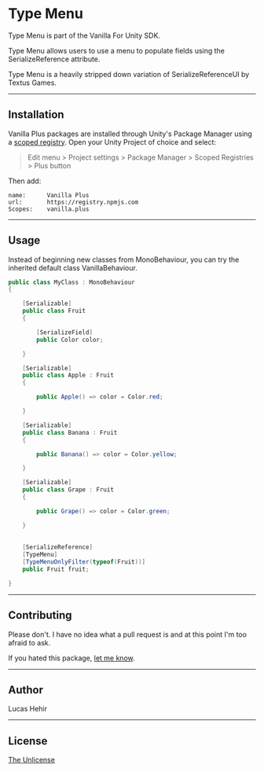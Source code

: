 # Type Menu

Type Menu is part of the Vanilla For Unity SDK.

Type Menu allows users to use a menu to populate fields using the SerializeReference attribute.

Type Menu is a heavily stripped down variation of SerializeReferenceUI by Textus Games.

---

## Installation

Vanilla Plus packages are installed through Unity's Package Manager using a [scoped registry](https://docs.unity3d.com/Manual/upm-scoped.html). Open your Unity Project of choice and select:

> Edit menu > Project settings > Package Manager > Scoped Registries > Plus button

Then add:


	name:      Vanilla Plus
	url:       https://registry.npmjs.com
	Scopes:    vanilla.plus

---

## Usage

Instead of beginning new classes from MonoBehaviour, you can try the inherited default class VanillaBehaviour.

```csharp
public class MyClass : MonoBehaviour
{

    [Serializable]
    public class Fruit
    {

        [SerializeField]
        public Color color;

    }

    [Serializable]
    public class Apple : Fruit
    {

        public Apple() => color = Color.red;

    }

    [Serializable]
    public class Banana : Fruit
    {

        public Banana() => color = Color.yellow;

    }

    [Serializable]
    public class Grape : Fruit
    {

        public Grape() => color = Color.green;

    }
    
    
    [SerializeReference]
    [TypeMenu]
    [TypeMenuOnlyFilter(typeof(Fruit))]
    public Fruit fruit;

}
```

---

## Contributing
Please don't. I have no idea what a pull request is and at this point I'm too afraid to ask.

If you hated this package, [let me know](mailto:lucas@vanilla.plus).

---

## Author

Lucas Hehir

---

## License
[The Unlicense](https://unlicense.org/)
